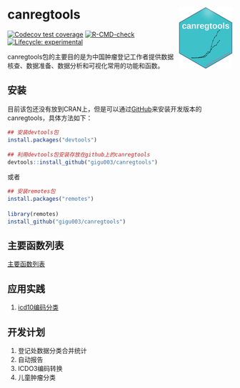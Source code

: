 
<!-- README.md is generated from README.Rmd. Please edit that file -->

# canregtools <img src="man/figures/logo.png" align="right" height="139" />

<!-- badges: start -->

[![Codecov test
coverage](https://codecov.io/gh/gigu003/canregtools/branch/main/graph/badge.svg)](https://app.codecov.io/gh/gigu003/canregtools?branch=main)
[![R-CMD-check](https://github.com/gigu003/canregtools/actions/workflows/R-CMD-check.yaml/badge.svg)](https://github.com/gigu003/canregtools/actions/workflows/R-CMD-check.yaml)
[![Lifecycle:
experimental](https://img.shields.io/badge/lifecycle-experimental-orange.svg)](https://lifecycle.r-lib.org/articles/stages.html#experimental)
<!-- badges: end -->

canregtools包的主要目的是为中国肿瘤登记工作者提供数据核查、数据准备、数据分析和可视化常用的功能和函数。

## 安装

目前该包还没有放到CRAN上，但是可以通过[GitHub](https://github.com/)来安装开发版本的canregtools，具体方法如下：

``` r
## 安装devtools包
install.packages("devtools")

## 利用devtools包安装存放在github上的canregtools
devtools::install_github("gigu003/canregtools")
```

或者

``` r
## 安装remotes包
install.packages("remotes")

library(remotes)
install_github("gigu003/canregtools")
```

## 主要函数列表

[主要函数列表](https://gigu003.github.io/canregtools/reference/index.html)

## 应用实践

1.  [icd10编码分类](https://gigu003.github.io/canregtools/articles/classify_icd10.html)

## 开发计划

1.  登记处数据分类合并统计
2.  自动报告
3.  ICDO3编码转换
4.  儿童肿瘤分类
